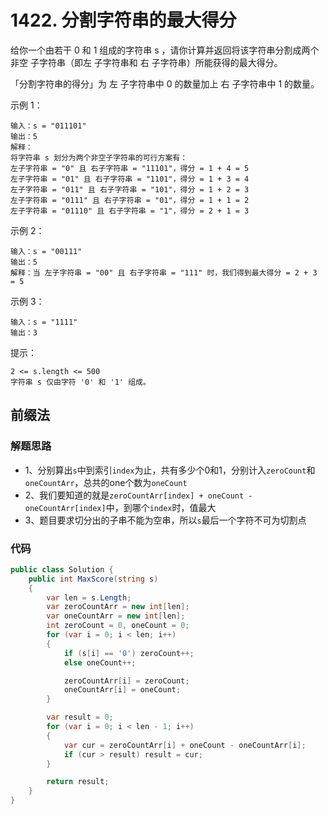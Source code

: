 # 1422. 分割字符串的最大得分
给你一个由若干 0 和 1 组成的字符串 s ，请你计算并返回将该字符串分割成两个 非空 子字符串（即左 子字符串和 右 子字符串）所能获得的最大得分。

「分割字符串的得分」为 左 子字符串中 0 的数量加上 右 子字符串中 1 的数量。

示例 1：
```
输入：s = "011101"
输出：5 
解释：
将字符串 s 划分为两个非空子字符串的可行方案有：
左子字符串 = "0" 且 右子字符串 = "11101"，得分 = 1 + 4 = 5 
左子字符串 = "01" 且 右子字符串 = "1101"，得分 = 1 + 3 = 4 
左子字符串 = "011" 且 右子字符串 = "101"，得分 = 1 + 2 = 3 
左子字符串 = "0111" 且 右子字符串 = "01"，得分 = 1 + 1 = 2 
左子字符串 = "01110" 且 右子字符串 = "1"，得分 = 2 + 1 = 3
```
示例 2：
```
输入：s = "00111"
输出：5
解释：当 左子字符串 = "00" 且 右子字符串 = "111" 时，我们得到最大得分 = 2 + 3 = 5
```
示例 3：
```
输入：s = "1111"
输出：3
```

提示：
```
2 <= s.length <= 500
字符串 s 仅由字符 '0' 和 '1' 组成。
```
## 前缀法
### 解题思路
+ 1、分别算出``s``中到索引``index``为止，共有多少个0和1，分别计入``zeroCount``和``oneCountArr``，总共的one个数为``oneCount``
+ 2、我们要知道的就是``zeroCountArr[index] + oneCount - oneCountArr[index]``中，到哪个``index``时，值最大
+ 3、题目要求切分出的子串不能为空串，所以``s``最后一个字符不可为切割点
### 代码

```csharp
public class Solution {
    public int MaxScore(string s)
    {
        var len = s.Length;
        var zeroCountArr = new int[len];
        var oneCountArr = new int[len];
        int zeroCount = 0, oneCount = 0;
        for (var i = 0; i < len; i++)
        {
            if (s[i] == '0') zeroCount++;
            else oneCount++;

            zeroCountArr[i] = zeroCount;
            oneCountArr[i] = oneCount;
        }

        var result = 0;
        for (var i = 0; i < len - 1; i++)
        {
            var cur = zeroCountArr[i] + oneCount - oneCountArr[i];
            if (cur > result) result = cur;
        }

        return result;
    }
}
```
